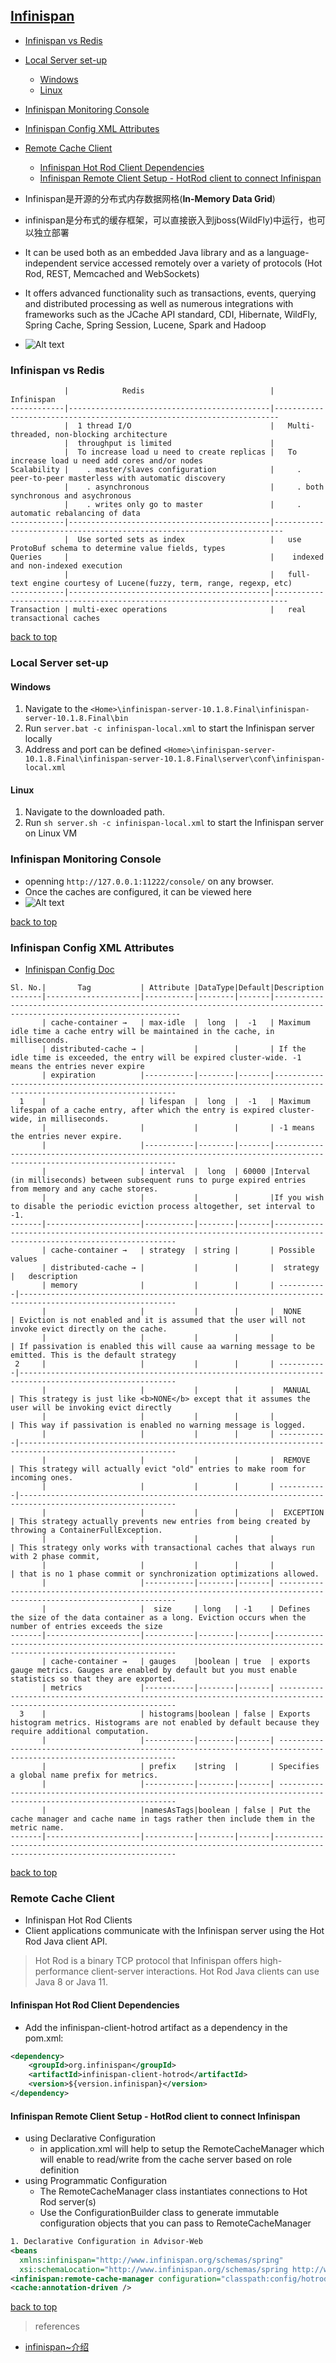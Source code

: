 ## [Infinispan](#top)

- [Infinispan vs Redis](#infinispan-vs-redis)
- [Local Server set-up](#local-server-set-up)
  - [Windows](#windows)
  - [Linux](#linux)
- [Infinispan Monitoring Console](#infinispan-monitoring-console)
- [Infinispan Config XML Attributes](#infinispan-config-xml-attributes)
- [Remote Cache Client](#remote-cache-client)
  - [Infinispan Hot Rod Client Dependencies](#infinispan-hot-rod-client-dependencies)
  - [Infinispan Remote Client Setup - HotRod client to connect Infinispan](#infinispan-remote-client-setup---hotrod-client-to-connect-infinispan)

- Infinispan是开源的分布式内存数据网格(**In-Memory Data Grid**)
- infinispan是分布式的缓存框架，可以直接嵌入到jboss(WildFly)中运行，也可以独立部署
- It can be used both as an embedded Java library and as a language-independent service accessed remotely over a variety of protocols (Hot Rod, REST, Memcached and WebSockets)
- It offers advanced functionality such as transactions, events, querying and distributed processing as well as numerous integrations with frameworks such as the JCache API standard, CDI, Hibernate, WildFly, Spring Cache, Spring Session, Lucene, Spark and Hadoop
- ![Alt text](image-4.png)

### Infinispan vs Redis

```
            |            Redis                            |                 Infinispan
------------|---------------------------------------------|-----------------------------------------------------------------------
            |  1 thread I/O                               |   Multi-threaded, non-blocking architecture
            |  throughput is limited                      |
            |  To increase load u need to create replicas |   To increase load u need add cores and/or nodes
Scalability |    . master/slaves configuration            |     . peer-to-peer masterless with automatic discovery
            |    . asynchronous                           |     . both synchronous and asychronous
            |    . writes only go to master               |     . automatic rebalancing of data
------------|---------------------------------------------|------------------------------------------------------------------------
            |  Use sorted sets as index                   |   use ProtoBuf schema to determine value fields, types
Queries     |                                             |    indexed and non-indexed execution
            |                                             |   full-text engine courtesy of Lucene(fuzzy, term, range, regexp, etc)
------------|---------------------------------------------|-------------------------------------------------------------------------
Transaction | multi-exec operations                       |   real transactional caches

```

[back to top](#top)

### Local Server set-up

#### Windows

1. Navigate to the `<Home>\infinispan-server-10.1.8.Final\infinispan-server-10.1.8.Final\bin`
2. Run `server.bat -c infinispan-local.xml` to start the Infinispan server locally
3. Address and port can be defined `<Home>\infinispan-server-10.1.8.Final\infinispan-server-10.1.8.Final\server\conf\infinispan-local.xml`

#### Linux

1. Navigate to the downloaded path.
2. Run `sh server.sh -c infinispan-local.xml` to start the Infinispan server on Linux VM

### Infinispan Monitoring Console

- openning `http://127.0.0.1:11222/console/` on any browser.
- Once the caches are configured, it can be viewed here
- ![Alt text](image-5.png)

[back to top](#top)

### Infinispan Config XML Attributes

- [Infinispan Config Doc](https://docs.jboss.org/infinispan/10.1/configdocs/infinispan-config-10.1.html)

```
Sl. No.|       Tag	         | Attribute |DataType|Default|Description
-------|---------------------|-----------|--------|-------|-----------------------------------------------------------------------------------------------------------------------
       | cache-container →   | max-idle  |  long  |  -1   | Maximum idle time a cache entry will be maintained in the cache, in milliseconds. 
       | distributed-cache → |           |        |       | If the idle time is exceeded, the entry will be expired cluster-wide. -1 means the entries never expire
       | expiration          |-----------|--------|-------|----------------------------------------------------------------------------------------------------------------------  
  1    |                     | lifespan  |  long  |  -1   | Maximum lifespan of a cache entry, after which the entry is expired cluster-wide, in milliseconds.    
       |                     |           |        |       | -1 means the entries never expire. 
       |                     |-----------|--------|-------|---------------------------------------------------------------------------------------------------------------------- 
       |                     | interval  |  long  | 60000 |Interval (in milliseconds) between subsequent runs to purge expired entries from memory and any cache stores.   
       |                     |           |        |       |If you wish to disable the periodic eviction process altogether, set interval to -1.
-------|---------------------|-----------|--------|-------|---------------------------------------------------------------------------------------------------------------------- 
       | cache-container →   | strategy  | string |       | Possible values 
       | distributed-cache → |           |        |       |  strategy  |   description  
       | memory              |           |        |       | -----------|---------------------------------------------------------------------------------------------------------
       |                     |           |        |       |  NONE      | Eviction is not enabled and it is assumed that the user will not invoke evict directly on the cache.
       |                     |           |        |       |            | If passivation is enabled this will cause aa warning message to be emitted. This is the default strategy
 2     |                     |           |        |       | -----------|---------------------------------------------------------------------------------------------------------
       |                     |           |        |       |  MANUAL    | This strategy is just like <b>NONE</b> except that it assumes the user will be invoking evict directly
       |                     |           |        |       |            | This way if passivation is enabled no warning message is logged.
       |                     |           |        |       | -----------|---------------------------------------------------------------------------------------------------------
       |                     |           |        |       |  REMOVE    | This strategy will actually evict "old" entries to make room for incoming ones.
       |                     |           |        |       | -----------|---------------------------------------------------------------------------------------------------------
       |                     |           |        |       |  EXCEPTION | This strategy actually prevents new entries from being created by throwing a ContainerFullException. 
       |                     |           |        |       |            | This strategy only works with transactional caches that always run with 2 phase commit, 
       |                     |           |        |       |            | that is no 1 phase commit or synchronization optimizations allowed.
       |                     |-----------|--------|-------| ---------------------------------------------------------------------------------------------------------------------
       |                     |  size     | long   | -1    | Defines the size of the data container as a long. Eviction occurs when the number of entries exceeds the size
-------|---------------------|-----------|--------|-------|---------------------------------------------------------------------------------------------------------------------- 
       | cache-container →   | gauges    |boolean | true  | exports gauge metrics. Gauges are enabled by default but you must enable statistics so that they are exported.
       | metrics             |-----------|--------|-------| ---------------------------------------------------------------------------------------------------------------------
  3    |                     | histograms|boolean | false | Exports histogram metrics. Histograms are not enabled by default because they require additional computation.
       |                     |-----------|--------|-------| ---------------------------------------------------------------------------------------------------------------------
       |                     | prefix    |string  |       | Specifies a global name prefix for metrics.
       |                     |-----------|--------|-------| ---------------------------------------------------------------------------------------------------------------------
       |                     |namesAsTags|boolean | false | Put the cache manager and cache name in tags rather then include them in the metric name.
-------|---------------------|-----------|--------|-------|---------------------------------------------------------------------------------------------------------------------- 
```

[back to top](#top)

### Remote Cache Client

- Infinispan Hot Rod Clients
- Client applications communicate with the Infinispan server using the Hot Rod Java client API.

> Hot Rod is a binary TCP protocol that Infinispan offers high-performance client-server interactions.
> Hot Rod Java clients can use Java 8 or Java 11.

#### Infinispan Hot Rod Client Dependencies

- Add the infinispan-client-hotrod artifact as a dependency in the pom.xml:

```xml
<dependency>
    <groupId>org.infinispan</groupId>
    <artifactId>infinispan-client-hotrod</artifactId>
    <version>${version.infinispan}</version>
</dependency>
```

#### Infinispan Remote Client Setup - HotRod client to connect Infinispan

- using Declarative Configuration
  - in application.xml will help to setup the RemoteCacheManager which will enable to read/write from the cache server based on role definition
- using Programmatic Configuration
  - The RemoteCacheManager class instantiates connections to Hot Rod server(s)
  - Use the ConfigurationBuilder class to generate immutable configuration objects that you can pass to RemoteCacheManager

```xml
1. Declarative Configuration in Advisor-Web
<beans
  xmlns:infinispan="http://www.infinispan.org/schemas/spring"
  xsi:schemaLocation="http://www.infinispan.org/schemas/spring http://www.infinispan.org/schemas/infinispan-spring.xsd">
<infinispan:remote-cache-manager configuration="classpath:config/hotrod-client.properties"/>
<cache:annotation-driven />
```


[back to top](#top)

> references
- [infinispan~介绍](https://www.cnblogs.com/lori/archive/2021/11/25/15603926.html)
